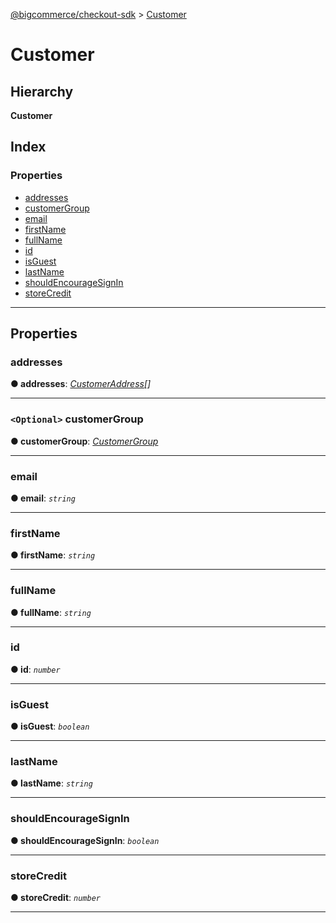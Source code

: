 [@bigcommerce/checkout-sdk](../README.md) > [Customer](../interfaces/customer.md)

# Customer

## Hierarchy

**Customer**

## Index

### Properties

* [addresses](customer.md#addresses)
* [customerGroup](customer.md#customergroup)
* [email](customer.md#email)
* [firstName](customer.md#firstname)
* [fullName](customer.md#fullname)
* [id](customer.md#id)
* [isGuest](customer.md#isguest)
* [lastName](customer.md#lastname)
* [shouldEncourageSignIn](customer.md#shouldencouragesignin)
* [storeCredit](customer.md#storecredit)

---

## Properties

<a id="addresses"></a>

###  addresses

**● addresses**: *[CustomerAddress](customeraddress.md)[]*

___
<a id="customergroup"></a>

### `<Optional>` customerGroup

**● customerGroup**: *[CustomerGroup](customergroup.md)*

___
<a id="email"></a>

###  email

**● email**: *`string`*

___
<a id="firstname"></a>

###  firstName

**● firstName**: *`string`*

___
<a id="fullname"></a>

###  fullName

**● fullName**: *`string`*

___
<a id="id"></a>

###  id

**● id**: *`number`*

___
<a id="isguest"></a>

###  isGuest

**● isGuest**: *`boolean`*

___
<a id="lastname"></a>

###  lastName

**● lastName**: *`string`*

___
<a id="shouldencouragesignin"></a>

###  shouldEncourageSignIn

**● shouldEncourageSignIn**: *`boolean`*

___
<a id="storecredit"></a>

###  storeCredit

**● storeCredit**: *`number`*

___

